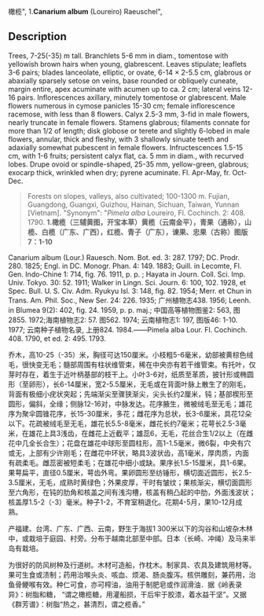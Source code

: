 橄榄",
1.**Canarium album** (Loureiro) Raeuschel",

## Description
Trees, 7-25(-35) m tall. Branchlets 5-6 mm in diam., tomentose with yellowish brown hairs when young, glabrescent. Leaves stipulate; leaflets 3-6 pairs; blades lanceolate, elliptic, or ovate, 6-14 × 2-5.5 cm, glabrous or abaxially sparsely setose on veins, base rounded or obliquely cuneate, margin entire, apex acuminate with acumen up to ca. 2 cm; lateral veins 12-16 pairs. Inflorescences axillary, minutely tomentose or glabrescent. Male flowers numerous in cymose panicles 15-30 cm; female inflorescence racemose, with less than 8 flowers. Calyx 2.5-3 mm, 3-fid in male flowers, nearly truncate in female flowers. Stamens glabrous; filaments connate for more than 1/2 of length; disk globose or terete and slightly 6-lobed in male flowers, annular, thick and fleshy, with 3 shallowly sinuate teeth and adaxially somewhat pubescent in female flowers. Infructescences 1.5-15 cm, with 1-6 fruits; persistent calyx flat, ca. 5 mm in diam., with recurved lobes. Drupe ovoid or spindle-shaped, 25-35 mm, yellow-green, glabrous; exocarp thick, wrinkled when dry; pyrene acuminate. Fl. Apr-May, fr. Oct-Dec.

> Forests on slopes, valleys, also cultivated; 100-1300 m. Fujian, Guangdong, Guangxi, Guizhou, Hainan, Sichuan, Taiwan, Yunnan [Vietnam].
  "Synonym": "*Pimela alba* Loureiro, Fl. Cochinch. 2: 408. 1790.
**1.橄榄（三辅黄图，开宝本草）黄榄（云南金平），青果（通称），山榄、白榄（广东、广西），红榄、青子（广东），谏果、忠果（古称）图版7：1-10**

Canarium album (Lour.) Rauesch. Nom. Bot. ed. 3: 287. 1797; DC. Prodr. 280. 1825; Engl. in DC. Monogr. Phan. 4: 149. 1883; Guill. in Lecomte, Fl. Gen. Indo-Chine 1: 714, fig. 76. 1911, p. p. ; Hayata in Journ. Coll. Sci. Imp. Univ. Tokyo. 30: 52. 1911; Walker in Lingn. Sci. Journ. 6: 100, 102. 1928, et Spec. Bull. U. S. Civ. Adm. Ryukyu Isl. 3: 148, fig. 82. 1954; Merr. et Chun in Trans. Am. Phil. Soc., New Ser. 24: 226. 1935; 广州植物志438. 1956; Leenh. in Blumea 9(2): 402, fig. 24. 1959, p. p. maj.; 中国高等植物图鉴2: 563, 图2855. 1972;海南植物志2: 57. 图562. 1974; 云南植物志1: 197, 图版46: 1-10. 1977; 云南种子植物名录, 上册824. 1984.——Pimela alba Lour. Fl. Cochinch. 408. 1790, et ed. 2: 495. 1793.

乔木，高10-25（-35）米，胸径可达150厘米。小枝粗5-6毫米，幼部被黄棕色绒毛，很快变无毛；髓部周围有柱状维管束，稀在中央亦有若干维管束。有托叶，仅芽时存在，着生于近叶柄基部的枝干上。小叶3-6对，纸质至革质，披针形或椭圆形（至卵形），长6-14厘米，宽2-5.5厘米，无毛或在背面叶脉上散生了的刚毛，背面有极细小疣状突起；先端渐尖至骤狭渐尖，尖头长约2厘米，钝；基部楔形至圆形，偏斜，全缘；侧脉12-16对，中脉发达。花序腋生，微被绒毛至无毛；雄花序为聚伞圆锥花序，长15-30厘米，多花；雌花序为总状，长3-6厘米，具花12朵以下。花疏被绒毛至无毛，雄花长5.5-8毫米，雌花长约7毫米；花萼长2.5-3毫米，在雄花上具3浅齿，在雌花上近截平；雄蕊6，无毛，花丝合生1/2以上（在雌花中几全长合生）；花盘在雄花中球形至圆柱形，高1-1.5毫米，微6裂，中央有穴或无，上部有少许刚毛；在雌花中环状，略具3波状齿，高1毫米，厚肉质，内面有疏柔毛。雌蕊密被短柔毛；在雄花中细小或缺。果序长1.5-15厘米，具1-6果。果萼扁平，直径0.5厘米，萼齿外弯。果卵圆形至纺锤形，横切面近圆形，长2.5-3.5厘米，无毛，成熟时黄绿色；外果皮厚，干时有皱纹；果核渐尖，横切面圆形至六角形，在钝的肋角和核盖之间有浅沟槽，核盖有稍凸起的中肋，外面浅波状；核盖厚1.5-2（-3）毫米。种子1-2，不育室稍退化。花期4-5月，果10-12月成熟。

产福建、台湾、广东、广西、云南，野生于海拔1 300米以下的沟谷和山坡杂木林中，或栽培于庭园、村旁。分布于越南北部至中部。日本（长崎、冲绳）及马来半岛有栽培。

为很好的防风树种及行道树。木材可造船，作枕木。制家具、农具及建筑用材等。果可生食或渍制；药用治喉头炎、咳血、烦渴、肠炎腹泻。核供雕刻，兼药用，治鱼骨鲠喉有效。种仁可食，亦可榨油，油用于制肥皂或作润滑油．据《岭表录异》：树脂和糖， “谓之橄榄糖，用灌船损，干后牢于胶漆，着水益干坚”。又据《群芳谱》：树脂“热之，甚清烈，谓之榄香。”
